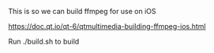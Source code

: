 This is so we can build ffmpeg for use on iOS

https://doc.qt.io/qt-6/qtmultimedia-building-ffmpeg-ios.html

Run ./build.sh to build
